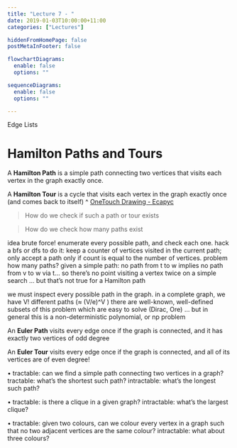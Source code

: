 ```yaml
---
title: "Lecture 7 - "
date: 2019-01-03T10:00:00+11:00
categories: ["Lectures"]

hiddenFromHomePage: false
postMetaInFooter: false

flowchartDiagrams:
  enable: false
  options: ""

sequenceDiagrams: 
  enable: false
  options: ""

---
```


Edge Lists

# Hamilton Paths and Tours
A **Hamilton Path** is a simple path connecting two vertices that visits each vertex in the graph exactly once.  

A **Hamilton Tour** is a cycle that visits each vertex in the graph exactly once (and comes back to itself)
^ [OneTouch Drawing - Ecapyc](https://play.google.com/store/apps/details?id=com.ecapycsw.onetouchdrawing)

> How do we check if such a path or tour exists

> How do we check how many paths exist



idea brute force!
enumerate every possible path, and check each one.
hack a bfs or dfs to do it:
keep a counter of vertices visited in the current path;
only accept a path only if count is
equal to the number of vertices.
problem how many paths?
given a simple path:
no path from t to w implies no path from v to w via t…
so there’s no point visiting a vertex twice on a simple search
… but that’s not true for a Hamilton path

we must inspect every possible path in the graph.
in a complete graph, we have V! different paths (≈ (V/e)^V
)
there are well-known, well-defined subsets of this problem
which are easy to solve (Dirac, Ore) … but in general
this is a non-deterministic polynomial, or np problem


An **Euler Path** visits every edge once if the graph is connected, and it has exactly two vertices of odd degree

An **Euler Tour** visits every edge once if the graph is connected, and all of its vertices are of even degree!

• tractable: can we find a simple path connecting two vertices in a graph?
tractable: what’s the shortest such path?
intractable: what’s the longest such path?

• tractable: is there a clique in a given graph?
intractable: what’s the largest clique?

• tractable: given two colours, can we colour every vertex in a graph
such that no two adjacent vertices are the same colour?
intractable: what about three colours?